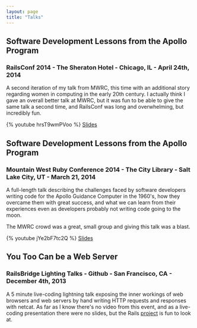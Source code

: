 ```yaml
---
layout: page
title: "Talks"
---
```


## Software Development Lessons from the Apollo Program
### RailsConf 2014 - The Sheraton Hotel - Chicago, IL - April 24th, 2014

A second iteration of my talk from MWRC, this time with an additional story regarding women in
computing in the early 20th century. I actually think I gave an overall better talk at MWRC, but it
was fun to be able to give the same talk a second time, and RailsConf was long and overwhelming, but
incredibly fun.

{% youtube hrsT9wmPVoo %}
[Slides](https://speakerdeck.com/orangejulius/software-development-lessons-from-the-apollo-program)

## Software Development Lessons from the Apollo Program
### Mountain West Ruby Conference 2014 - The City Library - Salt Lake City, UT - March 21, 2014

A full-length talk describing the challenges faced by software developers writing code for the
Apollo Guidance Computer in the 1960's, how they overcame them with great success, and what we can
learn from their experiences even as developers probably not writing code going to the moon.

The MWRC crowd was a great, small group and giving this talk was a blast.

{% youtube jYe2bF7tc2Q %}
[Slides](http://www.slideshare.net/spectre256/software-development-lessons-from-the-apollo-program)


## You Too Can be a Web Server
### RailsBridge Lighting Talks - Github - San Francisco, CA - December 4th, 2013

A 5 minute live-coding lightning talk exposing the inner workings of web browsers and web servers by
hand writing HTTP requests and responses with netcat. As far as I know there's no video from this
event, and as a live-coding presentation there were no slides, but the Rails
[project](https://github.com/orangejulius/you-too-can-be-a-webserver) is fun to look at.
